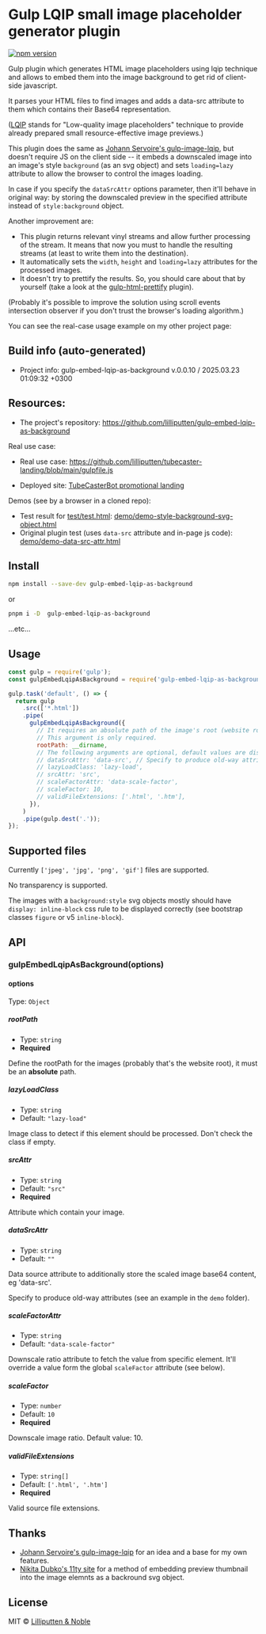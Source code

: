 <!--
 @since 2025.03.22, 06:17
 @changed 2025.03.23, 01:10
-->

# Gulp LQIP small image placeholder generator plugin

[![npm version](https://img.shields.io/npm/v/gulp-embed-lqip-as-background.svg)](https://www.npmjs.com/package/gulp-embed-lqip-as-background)

Gulp plugin which generates HTML image placeholders using lqip technique and allows to embed them into the image background to get rid of client-side javascript.

It parses your HTML files to find images and adds a data-src attribute to them which contains their Base64 representation.

([LQIP](https://cloudinary.com/blog/low_quality_image_placeholders_lqip_explained) stands for "Low-quality image placeholders" technique to provide already prepared small resource-effective image previews.)

This plugin does the same as [Johann Servoire's gulp-image-lqip](https://github.com/Johann-S/gulp-image-lqip), but doesn't require JS on the client side -- it embeds a downscaled image into an image's style `background` (as an svg object) and sets `loading=lazy` attribute to allow the browser to control the images loading.

In case if you specify the `dataSrcAttr` options parameter, then it'll behave in original way: by storing the downscaled preview in the specified attribute instead of `style:background` object.

Another improvement are:

- This plugin returns relevant vinyl streams and allow further processing of the stream. It means that now you must to handle the resulting streams (at least to write them into the destination).
- It automatically sets the `width`, `height` and `loading=lazy` attributes for the processed images.
- It doesn't try to prettify the results. So, you should care about that by yourself (take a look at the [gulp-html-prettify](https://www.npmjs.com/package/gulp-html-prettify) plugin).

(Probably it's possible to improve the solution using scroll events intersection observer if you don't trust the browser's loading algorithm.)

You can see the real-case usage example on my other project page:

## Build info (auto-generated)

- Project info: gulp-embed-lqip-as-background v.0.0.10 / 2025.03.23 01:09:32 +0300

## Resources:

- The project's repository: https://github.com/lilliputten/gulp-embed-lqip-as-background

Real use case:

- Real use case: https://github.com/lilliputten/tubecaster-landing/blob/main/gulpfile.js

- Deployed site: [TubeCasterBot promotional landing](https://tubecaster.lilliputten.com/)

Demos (see by a browser in a cloned repo):

- Test result for [test/test.html](test/test.html): [demo/demo-style-background-svg-object.html](demo/demo-style-background-svg-object.html)
- Original plugin test (uses `data-src` attribute and in-page js code): [demo/demo-data-src-attr.html](demo/demo-data-src-attr.html)

## Install

```bash
npm install --save-dev gulp-embed-lqip-as-background
```

or

```bash
pnpm i -D  gulp-embed-lqip-as-background
```

...etc...

## Usage

```javascript
const gulp = require('gulp');
const gulpEmbedLqipAsBackground = require('gulp-embed-lqip-as-background');

gulp.task('default', () => {
  return gulp
    .src(['*.html'])
    .pipe(
      gulpEmbedLqipAsBackground({
        // It requires an absolute path of the image's root (website root in your project).
        // This argument is only required.
        rootPath: __dirname,
        // The following arguments are optional, default values are displayed. See the options' reference below.
        // dataSrcAttr: 'data-src', // Specify to produce old-way attributes (see an example in the `demo` folder).
        // lazyLoadClass: 'lazy-load',
        // srcAttr: 'src',
        // scaleFactorAttr: 'data-scale-factor',
        // scaleFactor: 10,
        // validFileExtensions: ['.html', '.htm'],
      }),
    )
    .pipe(gulp.dest('.'));
});
```

## Supported files

Currently `['jpeg', 'jpg', 'png', 'gif']` files are supported.

No transparency is supported.

The images with a `background:style` svg objects mostly should have `display: inline-block` css rule to be displayed correctly (see bootstrap classes `figure` or v5 `inline-block`).

## API

### gulpEmbedLqipAsBackground(options)

#### options

Type: `Object`

##### rootPath

- Type: `string`
- **Required**

Define the rootPath for the images (probably that's the website root), it must be an **absolute** path.

##### lazyLoadClass

- Type: `string`
- Default: `"lazy-load"`

Image class to detect if this element should be processed. Don't check the class if empty.

##### srcAttr

- Type: `string`
- Default: `"src"`
- **Required**

Attribute which contain your image.

##### dataSrcAttr

- Type: `string`
- Default: `""`

Data source attribute to additionally store the scaled image base64 content, eg 'data-src'.

Specify to produce old-way attributes (see an example in the `demo` folder).

##### scaleFactorAttr

- Type: `string`
- Default: `"data-scale-factor"`

Downscale ratio attribute to fetch the value from specific element. It'll override a value form the global `scaleFactor` attribute (see below).

##### scaleFactor

- Type: `number`
- Default: `10`
- **Required**

Downscale image ratio. Default value: 10.

##### validFileExtensions

- Type: `string[]`
- Default: `['.html', '.htm']`
- **Required**

Valid source file extensions.

## Thanks

- [Johann Servoire's gulp-image-lqip](https://github.com/Johann-S/gulp-image-lqip) for an idea and a base for my own features.
- [Nikita Dubko's 11ty site](https://github.com/MeFoDy/mefody.dev) for a method of embedding preview thumbnail into the image elemnts as a backround svg object.

## License

MIT © [Lilliputten & Noble](https://lilliputten.com/)
